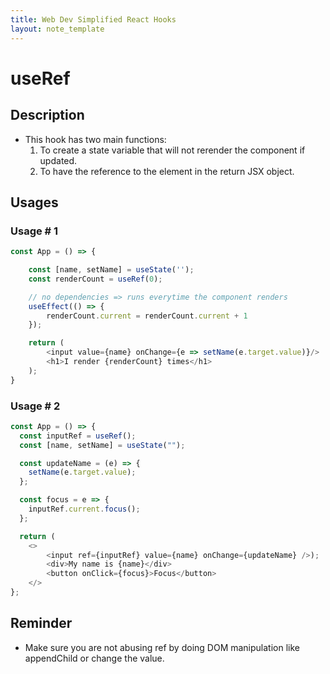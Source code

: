 ```yaml
---
title: Web Dev Simplified React Hooks
layout: note_template
---
```


# useRef

## Description

- This hook has two main functions:
  1. To create a state variable that will not rerender the component if updated.
  2. To have the reference to the element in the return JSX object.

## Usages

### Usage # 1

```js
const App = () => {

    const [name, setName] = useState('');
    const renderCount = useRef(0);

    // no dependencies => runs everytime the component renders
    useEffect(() => {
        renderCount.current = renderCount.current + 1
    });

    return (
        <input value={name} onChange={e => setName(e.target.value)}/>
        <h1>I render {renderCount} times</h1>
    );
}
```

### Usage # 2

```js
const App = () => {
  const inputRef = useRef();
  const [name, setName] = useState("");

  const updateName = (e) => {
    setName(e.target.value);
  };

  const focus = e => {
    inputRef.current.focus();
  };

  return (
    <>
        <input ref={inputRef} value={name} onChange={updateName} />);
        <div>My name is {name}</div>
        <button onClick={focus}>Focus</button>
    </>
};
```

## Reminder

- Make sure you are not abusing ref by doing DOM manipulation like appendChild or change the value.
